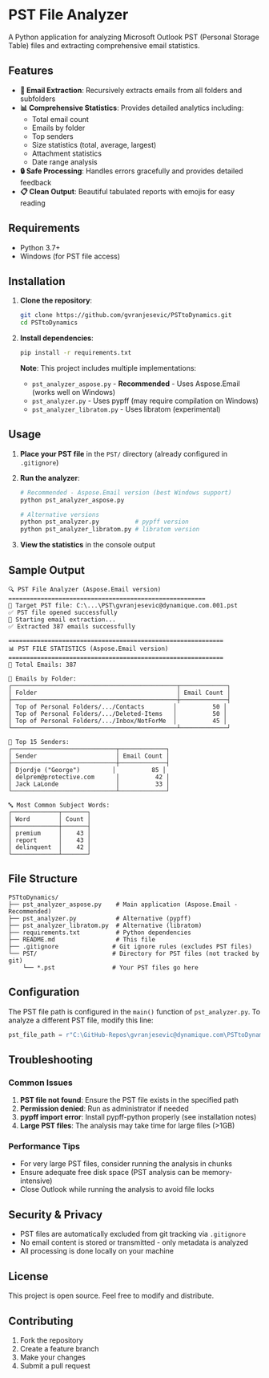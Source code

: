 # PST File Analyzer

A Python application for analyzing Microsoft Outlook PST (Personal Storage Table) files and extracting comprehensive email statistics.

## Features

- **📧 Email Extraction**: Recursively extracts emails from all folders and subfolders
- **📊 Comprehensive Statistics**: Provides detailed analytics including:
  - Total email count
  - Emails by folder
  - Top senders
  - Size statistics (total, average, largest)
  - Attachment statistics
  - Date range analysis
- **🔒 Safe Processing**: Handles errors gracefully and provides detailed feedback
- **📋 Clean Output**: Beautiful tabulated reports with emojis for easy reading

## Requirements

- Python 3.7+
- Windows (for PST file access)

## Installation

1. **Clone the repository**:
   ```bash
   git clone https://github.com/gvranjesevic/PSTtoDynamics.git
   cd PSTtoDynamics
   ```

2. **Install dependencies**:
   ```bash
   pip install -r requirements.txt
   ```

   **Note**: This project includes multiple implementations:
   - `pst_analyzer_aspose.py` - **Recommended** - Uses Aspose.Email (works well on Windows)
   - `pst_analyzer.py` - Uses pypff (may require compilation on Windows)
   - `pst_analyzer_libratom.py` - Uses libratom (experimental)

## Usage

1. **Place your PST file** in the `PST/` directory (already configured in `.gitignore`)

2. **Run the analyzer**:
   ```bash
   # Recommended - Aspose.Email version (best Windows support)
   python pst_analyzer_aspose.py
   
   # Alternative versions
   python pst_analyzer.py          # pypff version
   python pst_analyzer_libratom.py # libratom version
   ```

3. **View the statistics** in the console output

## Sample Output

```
🔍 PST File Analyzer (Aspose.Email version)
=======================================================
📁 Target PST file: C:\...\PST\gvranjesevic@dynamique.com.001.pst
✅ PST file opened successfully
📧 Starting email extraction...
✅ Extracted 387 emails successfully

============================================================
📊 PST FILE STATISTICS (Aspose.Email version)
============================================================
📧 Total Emails: 387

📁 Emails by Folder:
┌──────────────────────────────────────────────┬─────────────┐
│ Folder                                       │ Email Count │
├──────────────────────────────────────────────┼─────────────┤
│ Top of Personal Folders/.../Contacts        │          50 │
│ Top of Personal Folders/.../Deleted-Items   │          50 │
│ Top of Personal Folders/.../Inbox/NotForMe  │          45 │
└──────────────────────────────────────────────┴─────────────┘

👤 Top 15 Senders:
┌─────────────────────────────┬─────────────┐
│ Sender                      │ Email Count │
├─────────────────────────────┼─────────────┤
│ Djordje ("George")         │          85 │
│ delprem@protective.com      │          42 │
│ Jack LaLonde                │          33 │
└─────────────────────────────┴─────────────┘

🔤 Most Common Subject Words:
┌─────────────┬───────┐
│ Word        │ Count │
├─────────────┼───────┤
│ premium     │    43 │
│ report      │    43 │
│ delinquent  │    42 │
└─────────────┴───────┘
```

## File Structure

```
PSTtoDynamics/
├── pst_analyzer_aspose.py    # Main application (Aspose.Email - Recommended)
├── pst_analyzer.py           # Alternative (pypff)
├── pst_analyzer_libratom.py  # Alternative (libratom)
├── requirements.txt          # Python dependencies
├── README.md                 # This file
├── .gitignore               # Git ignore rules (excludes PST files)
└── PST/                     # Directory for PST files (not tracked by git)
    └── *.pst                # Your PST files go here
```

## Configuration

The PST file path is configured in the `main()` function of `pst_analyzer.py`. To analyze a different PST file, modify this line:

```python
pst_file_path = r"C:\GitHub-Repos\gvranjesevic@dynamique.com\PSTtoDynamics\PST\your-file.pst"
```

## Troubleshooting

### Common Issues

1. **PST file not found**: Ensure the PST file exists in the specified path
2. **Permission denied**: Run as administrator if needed
3. **pypff import error**: Install pypff-python properly (see installation notes)
4. **Large PST files**: The analysis may take time for large files (>1GB)

### Performance Tips

- For very large PST files, consider running the analysis in chunks
- Ensure adequate free disk space (PST analysis can be memory-intensive)
- Close Outlook while running the analysis to avoid file locks

## Security & Privacy

- PST files are automatically excluded from git tracking via `.gitignore`
- No email content is stored or transmitted - only metadata is analyzed
- All processing is done locally on your machine

## License

This project is open source. Feel free to modify and distribute.

## Contributing

1. Fork the repository
2. Create a feature branch
3. Make your changes
4. Submit a pull request 